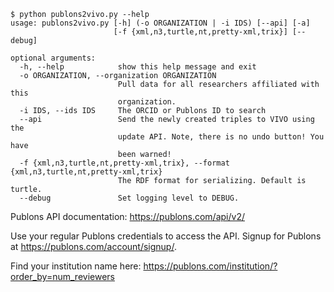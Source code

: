 ```
$ python publons2vivo.py --help
usage: publons2vivo.py [-h] (-o ORGANIZATION | -i IDS) [--api] [-a]
                       [-f {xml,n3,turtle,nt,pretty-xml,trix}] [--debug]

optional arguments:
  -h, --help            show this help message and exit
  -o ORGANIZATION, --organization ORGANIZATION
                        Pull data for all researchers affiliated with this
                        organization.
  -i IDS, --ids IDS     The ORCID or Publons ID to search
  --api                 Send the newly created triples to VIVO using the
                        update API. Note, there is no undo button! You have
                        been warned!
  -f {xml,n3,turtle,nt,pretty-xml,trix}, --format {xml,n3,turtle,nt,pretty-xml,trix}
                        The RDF format for serializing. Default is turtle.
  --debug               Set logging level to DEBUG.
````

Publons API documentation: <https://publons.com/api/v2/>

Use your regular Publons credentials to access the API. Signup for Publons at <https://publons.com/account/signup/>.

Find your institution name here:
<https://publons.com/institution/?order_by=num_reviewers>
